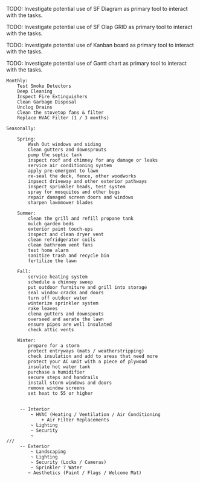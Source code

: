 ﻿
TODO: Investigate potential use of SF Diagram as primary tool to interact with
    the tasks.


TODO: Investigate potential use of SF Olap GRID as primary tool to interact with
    the tasks.

    
TODO: Investigate potential use of Kanban board as primary tool to interact with
    the tasks.
    
TODO: Investigate potential use of Gantt chart as primary tool to interact with
    the tasks.

    Monthly:
        Test Smoke Detectors
        Deep Cleaning
        Inspect Fire Extinguishers
        Clean Garbage Disposal
        Unclog Drains
        Clean the stovetop fans & filter
        Replace HVAC Filter (1 / 3 months)

    Seasonally:
    
        Spring:
            Wash Out windows and siding
            Clean gutters and downsprouts
            pump the septic tank
            inspect roof and chimney for any damage or leaks
            service air conditioning system
            apply pre-emergent to lawn
            re-seal the deck, fence, other woodworks
            inpsect driveway and other exterior pathways
            inspect sprinkler heads, test system
            spray for mosquitos and other bugs
            repair damaged screen doors and windows
            sharpen lawnmower blades
            
        Summer:
            clean the grill and refill propane tank
            mulch garden beds
            exterior paint touch-ups
            inspect and clean dryer vent
            clean refridgerator coils
            clean bathroom vent fans
            test home alarm
            sanitize trash and recycle bin
            fertilize the lawn
        
        Fall:
            service heating system
            schedule a chimney sweep
            put outdoor furniture and grill into storage
            seal window cracks and doors
            turn off outdoor water
            winterize sprinkler system
            rake leaves
            clena gutters and downspouts
            overseed and aerate the lawn
            ensure pipes are well insulated
            check attic vents
            
        Winter:
            prepare for a storm
            protect entryways (mats / weatherstripping)
            check insulation and add to areas that need more
            protect your AC unit with a piece of plywood
            insulate hot water tank
            purchase a humidifier
            secure steps and handrails
            install storm windows and doors
            remove window screens
            set heat to 55 or higher
            

         -- Interior
             ~ HVAC (Heating / Ventilation / Air Conditioning
                 + Air Filter Replacements
             ~ Lighting
             ~ Security
             ~ 
    ///
         -- Exterior
             ~ Landscaping
             ~ Lighting
             ~ Security (Locks / Cameras)
             ~ Sprinkler ? Water
            ~ Aesthetics (Paint / Flags / Welcome Mat)
